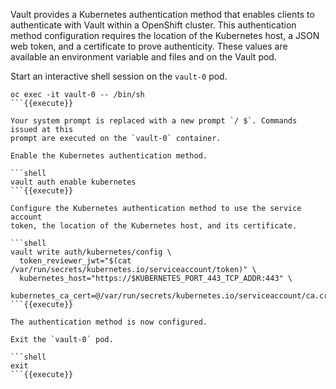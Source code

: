 Vault provides a Kubernetes authentication method that enables clients to
authenticate with Vault within a OpenShift cluster. This authentication method
configuration requires the location of the Kubernetes host, a JSON web token,
and a certificate to prove authenticity. These values are available an
environment variable and files and on the Vault pod.

Start an interactive shell session on the `vault-0` pod.

```shell
oc exec -it vault-0 -- /bin/sh
```{{execute}}

Your system prompt is replaced with a new prompt `/ $`. Commands issued at this
prompt are executed on the `vault-0` container.

Enable the Kubernetes authentication method.

```shell
vault auth enable kubernetes
```{{execute}}

Configure the Kubernetes authentication method to use the service account
token, the location of the Kubernetes host, and its certificate.

```shell
vault write auth/kubernetes/config \
  token_reviewer_jwt="$(cat /var/run/secrets/kubernetes.io/serviceaccount/token)" \
  kubernetes_host="https://$KUBERNETES_PORT_443_TCP_ADDR:443" \
  kubernetes_ca_cert=@/var/run/secrets/kubernetes.io/serviceaccount/ca.crt
```{{execute}}

The authentication method is now configured.

Exit the `vault-0` pod.

```shell
exit
```{{execute}}